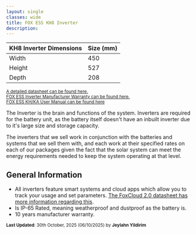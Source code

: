 ```yaml
---
layout: single
classes: wide
title: FOX ESS KH8 Inverter
description: 
---
```


| KH8 Inverter Dimensions | Size (mm) |
| ----------------------- | --------- |
| Width                   | 450       |
| Height                  | 527       |
| Depth                   | 208       |

<sup> [A detailed datasheet can be found here.](https://www.fox-ess.com/wp-content/uploads/2024/12/EN-KH-KA-Datasheet-V2.0-20241127.pdf)</sup>  
<sup>[FOX ESS Inverter Manufacturer Warranty can be found here.](https://www.fox-ess.com/download/upfiles/INVERTER-WARRANTY-AU-20251024.pdf)</sup>  
<sup>[FOX ESS KH/KA User Manual can be found here](https://www.fox-ess.com/download/upfiles/EN-KHKA-User-manual-V1.5-20250114.pdf)</sup>

The Inverter is the brain and functions of the system. Inverters are required for the battery unit, as the battery itself doesn't have an inbuilt inverter due to it's large size and storage capacity.

The inverters that we sell work in conjunction with the batteries and systems that we sell them with, and each work at their specified rates on each of our packages given the fact that the solar system can meet the energy requirements needed to keep the system operating at that level.

## General Information

- All inverters feature smart systems and cloud apps which allow you to track your usage and set parameters. [The FoxCloud 2.0 datasheet has more information regarding this](https://ecopartnersuk.com/wp-content/uploads/2024/07/Fox-Cloud-V2.0-Quick-Guide-1.pdf).
- Is IP-65 Rated, meaning weatherproof and dustproof as the battery is.
- 10 years manufacturer warranty.

<sup>**Last Updated**: 30th October, 2025 (06/10/2025) by **Jeylahn Yildirim**</sup>
